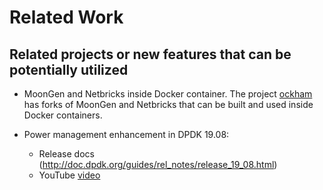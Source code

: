 # Related Work #


## Related projects or new features that can be potentially utilized ##


*   MoonGen and Netbricks inside Docker container.
    The project [ockham](https://github.com/williamofockham) has forks of MoonGen and Netbricks that can be built and
    used inside Docker containers.

*   Power management enhancement in DPDK 19.08:

    -   Release docs (http://doc.dpdk.org/guides/rel_notes/release_19_08.html) 
    -   YouTube [video](https://www.youtube.com/watch?v=TdAxcu8nV-I)
